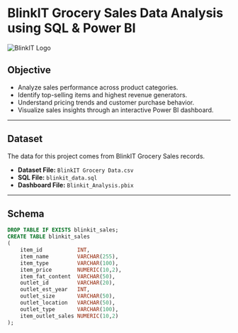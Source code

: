 # BlinkIT Grocery Sales Data Analysis using SQL & Power BI

![BlinkIT Logo](https://upload.wikimedia.org/wikipedia/commons/thumb/f/fc/Blinkit_Logo.png/320px-Blinkit_Logo.png)  

## Objective

- Analyze sales performance across product categories.
- Identify top-selling items and highest revenue generators.
- Understand pricing trends and customer purchase behavior.
- Visualize sales insights through an interactive Power BI dashboard.

---

## Dataset

The data for this project comes from BlinkIT Grocery Sales records.  

- **Dataset File:** `BlinkIT Grocery Data.csv`
- **SQL File:** `blinkit_data.sql`
- **Dashboard File:** `Blinkit_Analysis.pbix`

---

## Schema

```sql
DROP TABLE IF EXISTS blinkit_sales;
CREATE TABLE blinkit_sales
(
    item_id           INT,
    item_name         VARCHAR(255),
    item_type         VARCHAR(100),
    item_price        NUMERIC(10,2),
    item_fat_content  VARCHAR(50),
    outlet_id         VARCHAR(20),
    outlet_est_year   INT,
    outlet_size       VARCHAR(50),
    outlet_location   VARCHAR(50),
    outlet_type       VARCHAR(100),
    item_outlet_sales NUMERIC(10,2)
);